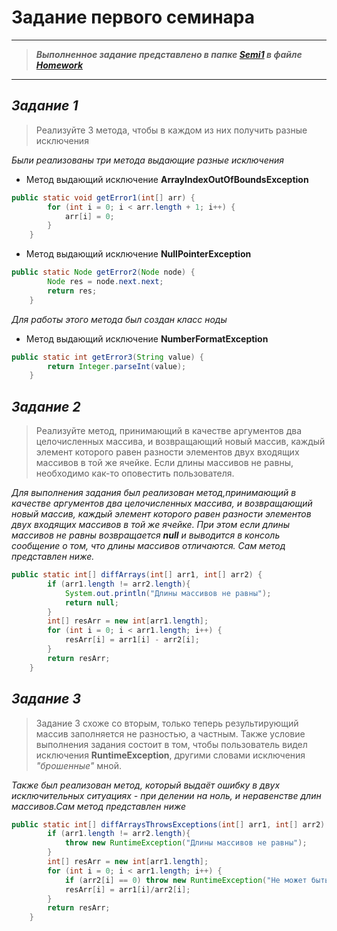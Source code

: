 # Задание первого семинара
___
>***Выполненное задание представлено в папке
[Semi1](Semi1) в файле [Homework](Semi1/Homework.java)***
___
## *Задание 1*
>Реализуйте 3 метода, чтобы в каждом из них получить разные исключения

*Были реализованы три метода выдающие разные исключения*
* Метод выдающий исключение **ArrayIndexOutOfBoundsException**
```java
public static void getError1(int[] arr) {
        for (int i = 0; i < arr.length + 1; i++) {
            arr[i] = 0;
        }
    }
```
* Метод выдающий исключение **NullPointerException**
```java
public static Node getError2(Node node) {
        Node res = node.next.next;
        return res;
    }
```
*Для работы этого метода был создан класс ноды*
* Метод выдающий исключение **NumberFormatException**
```java
public static int getError3(String value) {
        return Integer.parseInt(value);
    }
```
## *Задание 2*
>Реализуйте метод, принимающий в качестве аргументов два целочисленных массива, и 
возвращающий новый массив, каждый элемент которого равен разности элементов двух 
входящих массивов в той же ячейке. 
Если длины массивов не равны, необходимо как-то оповестить пользователя.

*Для выполнения задания был реализован метод,принимающий в качестве аргументов два целочисленных массива, и
возвращающий новый массив, каждый элемент которого равен разности элементов двух
входящих массивов в той же ячейке. При этом если длины массивов не равны возвращается **null** и 
выводится в консоль сообщение о том, что длины массивов отличаются. 
Сам метод представлен ниже.*
```java
public static int[] diffArrays(int[] arr1, int[] arr2) {
        if (arr1.length != arr2.length){
            System.out.println("Длины массивов не равны");
            return null;
        }
        int[] resArr = new int[arr1.length];
        for (int i = 0; i < arr1.length; i++) {
            resArr[i] = arr1[i] - arr2[i];
        }
        return resArr;
    }
```
## *Задание 3*
> Задание 3 схоже со вторым, только теперь результирующий массив заполняется не разностью, 
> а частным. Также условие выполнения задания состоит в том, чтобы пользователь видел исключения
> **RuntimeException**, другими словами исключения *"брошенные"* мной.

*Также был реализован метод, который выдаёт ошибку в двух исключительных ситуациях - 
при делении на ноль, и неравенстве длин массивов.Сам метод представлен ниже*
```java
public static int[] diffArraysThrowsExceptions(int[] arr1, int[] arr2) {
        if (arr1.length != arr2.length){
            throw new RuntimeException("Длины массивов не равны");
        }
        int[] resArr = new int[arr1.length];
        for (int i = 0; i < arr1.length; i++) {
            if (arr2[i] == 0) throw new RuntimeException("Не может быть деления на ноль");
            resArr[i] = arr1[i]/arr2[i];
        }
        return resArr;
    }
```
